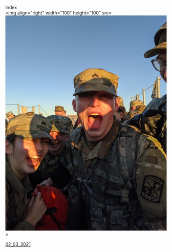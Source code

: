 Index         
<img align="right" width="100" height="100" src=![alt text](Beast.jpg)>

[02_03_2021](2_3_21.md)


